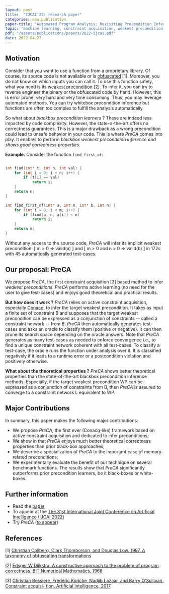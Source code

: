 ```yaml
---
layout: post
title:  "IJCAI'22: research paper"
categories: new publication
paper-title: "Automated Program Analysis: Revisiting Precondition Inference through Constraint Acquisition"
topic: "machine learning, constraint acquisition, weakest precondition, software engineering"
pdf: "/assets/publications/papers/2022-ijcai.pdf"
date: 2022-04-27
---
```


## Motivation

Consider that you want to use a function from a proprietary library. Of course, its source code is not available or is [obfuscated](https://en.wikipedia.org/wiki/Obfuscation_(software)) [1]. Moreover, you do not know on which inputs you can call it. To use this function safely, what you need is its [weakest precondition](https://en.wikipedia.org/wiki/Predicate_transformer_semantics) [2]. To infer it, you can try to reverse engineer the binary or the obfuscated code by hand. However, this is error prone, very hard and very time consuming. Thus, you may leverage automated methods. You can try whitebox precondition inference but functions are often too complex to fulfill the analysis automatically. 

So what about *blackbox precondition learners* ? These are indeed less impacted by code complexity. However, the state-o-the-art offers no correctness guarantees. This is a major drawback as a wrong precondition could lead to unsafe behavior in your code. This is where *PreCA* comes into play. It enables to perform *blackbox weakest precondition inference and shows good correctness properties*.

**Example.** Consider the function `find_first_of`:


```c

int find(int* t, int n, int val) {
    for (int i = 0; i < n; i++) {
        if (t[i] == val)
            return i;
    }
    return n;
}

int find_first_of(int* a, int m, int* b, int n) {
    for (int i = 0; i < m; i++) {
        if (find(b, n, a[i]) < n)
            return i;
    }
    return m;
}

```

Without any access to the source code, *PreCA* will infer its implicit weakest precondition: [ m > 0 => valid(a) ] and [ m > 0 and n > 0 => valid(b) ] in 172s with 45 automatically generated test-cases.


## Our proposal: PreCA

We propose *PreCA*, the first constraint acquisition [3] based method to infer *weakest preconditions*. 
*PreCA* performs active learning (no need for the user to give test-cases) and enjoys good theoretical and practical results.

**But how does it work ?** *PreCA* relies on active constraint acquisition, especially [Conacq](https://www.lirmm.fr/constraintacquisition/conacq.html), to infer the target weakest precondition. It takes as input a finite set of constraint B and supposes that the target weakest precondition can be expressed as a conjunction of constraints -- called a constraint network -- from B. *PreCA* then automatically generates test-cases and asks an oracle to classify them (positive or negative). It can then prune its search space depending on the oracle answers. Note that *PreCA* generates as many test-cases as needed to enforce convergence i.e., to find a unique constraint network coherent with all test-cases. To classify a test-case, the oracle runs the function under analysis over it. It is classified negatively if it leads to a runtime error or a postcondition violation and positively otherwise.

**What about the theoretical properties ?** *PreCA* shows better theoretical properties than the state-of-the-art blackbox precondition inference methods.
Especially, if the target weakest precondition WP can be expressed as a conjunction of constraints from B, then *PreCA* is assured to converge to a constraint network L equivalent to WP. 


## Major Contributions

In summary, this paper makes the following major contributions:
* We propose *PreCA*, the first ever (Conacq-like) framework based on active constraint acquisition and dedicated to infer preconditions;
* We show in that *PreCA* enjoys much better theoretical correctness properties than prior black-box approaches;
* We describe a specialization of *PreCA* to the important case of memory-related preconditions;
* We experimentally evaluate the benefit of our technique on several benchmark functions. The results show that *PreCA* significantly outperforms prior precondition learners, be it black-boxes or white-boxes.

## Further information

* Read the [paper](/assets/publications/papers/2022-ijcai.pdf)
* To appear at the [The 31st International Joint Conference on Artificial Intelligence (IJCAI 2022)](https://ijcai-22.org/) 
* Try *PreCA* ([to appear](https://github.com/binsec/preca))

## References

[1] [Christian Collberg, Clark Thomborson, and Douglas Low. 1997. A taxonomy of obfuscating transformations](https://citeseerx.ist.psu.edu/viewdoc/download?doi=10.1.1.68.2651&rep=rep1&type=pdf)

[2] [Edsger W Dijkstra. A constructive approach to the problem of program correctness. BIT Numerical Mathematics, 1968](https://link.springer.com/article/10.1007/BF01933419)

[3] [Christian Bessiere, Frédéric Koriche, Nadjib Lazaar, and Barry O’Sullivan. Constraint acquisi- tion. Artificial Intelligence, 2017](https://www.sciencedirect.com/science/article/pii/S0004370215001162)

